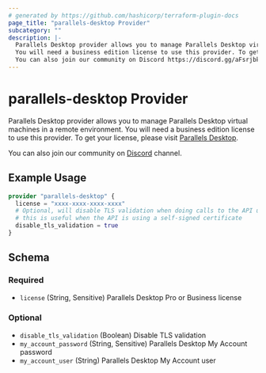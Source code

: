 ```yaml
---
# generated by https://github.com/hashicorp/terraform-plugin-docs
page_title: "parallels-desktop Provider"
subcategory: ""
description: |-
  Parallels Desktop provider allows you to manage Parallels Desktop virtual machines in a remote environment.
  You will need a business edition license to use this provider. To get your license, please visit Parallels Desktop https://www.parallels.com/products/desktop/.
  You can also join our community on Discord https://discord.gg/aFsrjbkN channel.
---
```


# parallels-desktop Provider

Parallels Desktop provider allows you to manage Parallels Desktop virtual machines in a remote environment.
You will need a business edition license to use this provider. To get your license, please visit [Parallels Desktop](https://www.parallels.com/products/desktop/).

You can also join our community on [Discord](https://discord.gg/aFsrjbkN) channel.

## Example Usage

```terraform
provider "parallels-desktop" {
  license = "xxxx-xxxx-xxxx-xxxx"
  # Optional, will disable TLS validation when doing calls to the API using HTTPS
  # this is useful when the API is using a self-signed certificate
  disable_tls_validation = true
}
```

<!-- schema generated by tfplugindocs -->
## Schema

### Required

- `license` (String, Sensitive) Parallels Desktop Pro or Business license

### Optional

- `disable_tls_validation` (Boolean) Disable TLS validation
- `my_account_password` (String, Sensitive) Parallels Desktop My Account password
- `my_account_user` (String) Parallels Desktop My Account user
